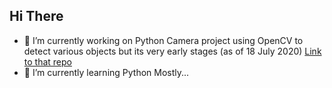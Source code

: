 ## Hi There

- 🔭 I’m currently working on  Python Camera project using OpenCV to detect
     various objects but its very early stages (as of 18 July 2020)
        [Link to that repo ](https://github.com/DylanClarkOffical/Project-1)
- 🌱 I’m currently learning Python Mostly...



